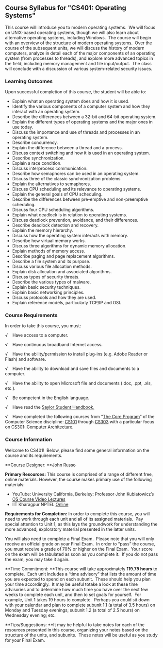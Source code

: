 Course Syllabus for "CS401: Operating Systems"
----------------------------------------------

This course will introduce you to modern operating systems.  We will
focus on UNIX-based operating systems, though we will also learn about
alternative operating systems, including Windows.  The course will begin
with an overview of the structure of modern operating systems.  Over the
course of the subsequent units, we will discuss the history of modern
computers, analyze in detail each of the major components of an
operating system (from processes to threads), and explore more advanced
topics in the field, including memory management and file input/output. 
The class will conclude with a discussion of various system-related
security issues.

### Learning Outcomes

Upon successful completion of this course, the student will be able
to:  
  

-   Explain what an operating system does and how it is used.
-   Identify the various components of a computer system and how they
    interact with an operating system.
-   Describe the differences between a 32-bit and 64-bit operating
    system.
-   Explain the different types of operating systems and the major ones
    in use today.
-   Discuss the importance and use of threads and processes in an
    operating system.
-   Describe concurrency.
-   Explain the difference between a thread and a process.
-   Discuss context switching and how it is used in an operating system.
-   Describe synchronization.
-   Explain a race condition.
-   Discuss interprocess communication.
-   Describe how semaphores can be used in an operating system.
-   Discuss three of the classic synchronization problems
-   Explain the alternatives to semaphores.
-   Discuss CPU scheduling and its relevance to operating systems.
-   Explain the general goals of CPU scheduling.
-   Describe the differences between pre-emptive and non-preemptive
    scheduling.
-   Discuss four CPU scheduling algorithms.
-   Explain what deadlock is in relation to operating systems.
-   Discuss deadlock prevention, avoidance, and their differences.
-   Describe deadlock detection and recovery.
-   Explain the memory hierarchy.
-   Discuss how the operating system interacts with memory.
-   Describe how virtual memory works.
-   Discuss three algorithms for dynamic memory allocation.
-   Explain methods of memory access.
-   Describe paging and page replacement algorithms.
-   Describe a file system and its purpose.
-   Discuss various file allocation methods.
-   Explain disk allocation and associated algorithms.
-   Discuss types of security threats.
-   Describe the various types of malware.
-   Explain basic security techniques.
-   Explain basic networking principles.
-   Discuss protocols and how they are used.
-   Explain reference models, particularly TCP/IP and OSI.

### Course Requirements

In order to take this course, you must:  
  
 <span dir="LTR">√    Have access to a computer.</span>  
  
 <span dir="LTR">√    Have continuous broadband Internet
access.</span>  
  
 <span dir="LTR">√    Have the ability/permission to install plug-ins
(e.g. Adobe Reader or Flash) and software.</span>  
  
 <span dir="LTR">√    Have the ability to download and save files and
documents to a computer.</span>  
  
 <span dir="LTR">√    Have the ability to open Microsoft file and
documents (.doc, .ppt, .xls, etc.).</span>  
  
 <span dir="LTR">√    Be competent in the English language.</span>  
  
 √    Have read the [Saylor Student
Handbook.](http://www.saylor.org/site/wp-content/uploads/2012/05/Saylor-StudentHandbook.pdf)  
  
 √    Have completed the following courses from “[The Core
Program](http://www.saylor.org/majors/computer-science/http:/www.saylor.org/majors/computer-science/)”
of the Computer Science discipline:
[CS101](http://www.saylor.org/courses/cs101/) through
[CS303](http://www.saylor.org/courses/cs303/) with a particular focus on
[CS301: Computer Architecture](http://www.saylor.org/courses/cs202/).

### Course Information

Welcome to CS401!  Below, please find some general information on the
course and its requirements. 

**Course Designer: **John Russo

**Primary Resources:** This course is comprised of a range of different
free, online materials. However, the course makes primary use of the
following materials:

-   YouTube: University California, Berkeley: Professor John
    Kubiatowicz’s [OS Course Video
    Lectures](http://www.youtube.com/watch?v=73QtUu42BAs&list=PL3A5075EC94726781&index=2)
-   IIT Kharagpur NPTEL [Online](http://nptel.iitm.ac.in/)

**Requirements for Completion:** In order to complete this course, you
will need to work through each unit and all of its assigned materials. 
Pay special attention to Unit 1, as this lays the groundwork for
understanding the more advanced, exploratory material presented in the
latter units. 

You will also need to complete a Final Exam.  Please note that you will
only receive an official grade on your Final Exam.  In order to “pass”
the course, you must receive a grade of 70% or higher on the Final
Exam.  Your score on the exam will be tabulated as soon as you complete
it.  If you do not pass the exam, you may take it again.

**Time Commitment: **This course will take approximately **119.75
hours** to complete.  Each unit includes a “time advisory” that lists
the amount of time you are expected to spend on each subunit.  These
should help you plan your time accordingly.  It may be useful totake a
look at these time advisories and to determine how much time you have
over the next few weeks to complete each unit, and then to set goals for
yourself.  For example, Unit 1 takes 19 hours to complete.  Perhaps you
could sit down with your calendar and plan to complete subunit 1.1 (a
total of 3.5 hours) on Monday and Tuesday evenings; subunit 1.2 (a total
of 2.5 hours) on Wednesday evening; etc.

**Tips/Suggestions: **It may be helpful to take notes for each of the
resources presented in this course, organizing your notes based on the
structure of the units, and subunits.  These notes will be useful as you
study for your Final Exam.
